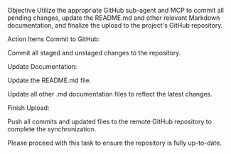 Objective
Utilize the appropriate GitHub sub-agent and MCP to commit all pending changes, update the README.md and other relevant Markdown documentation, and finalize the upload to the project's GitHub repository.

Action Items
Commit to GitHub:

Commit all staged and unstaged changes to the repository.

Update Documentation:

Update the README.md file.

Update all other .md documentation files to reflect the latest changes.

Finish Upload:

Push all commits and updated files to the remote GitHub repository to complete the synchronization.

Please proceed with this task to ensure the repository is fully up-to-date.